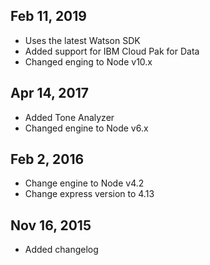 ## Feb 11, 2019
- Uses the latest Watson SDK
- Added support for IBM Cloud Pak for Data
- Changed enging to Node v10.x

## Apr 14, 2017
- Added Tone Analyzer
- Changed engine to Node v6.x

## Feb 2, 2016
- Change engine to Node v4.2
- Change express version to 4.13

## Nov 16, 2015
- Added changelog
